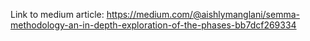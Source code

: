 Link to medium article: https://medium.com/@aishlymanglani/semma-methodology-an-in-depth-exploration-of-the-phases-bb7dcf269334
